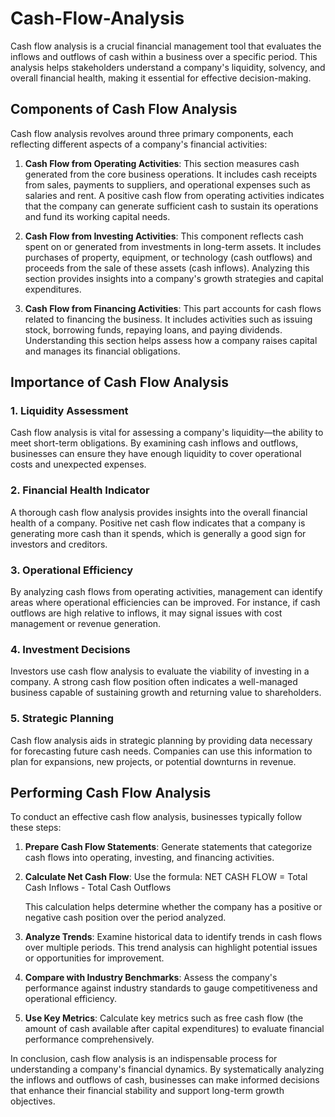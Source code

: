 # Cash-Flow-Analysis

Cash flow analysis is a crucial financial management tool that evaluates the inflows and outflows of cash within a business over a specific period. This analysis helps stakeholders understand a company's liquidity, solvency, and overall financial health, making it essential for effective decision-making.

## Components of Cash Flow Analysis

Cash flow analysis revolves around three primary components, each reflecting different aspects of a company's financial activities:
       
1. **Cash Flow from Operating Activities**: This section measures cash generated from the core business operations. It includes cash receipts from sales, payments to suppliers, and operational expenses such as salaries and rent. A positive cash flow from operating activities indicates that the company can generate sufficient cash to sustain its operations and fund its working capital needs.

2. **Cash Flow from Investing Activities**: This component reflects cash spent on or generated from investments in long-term assets. It includes purchases of property, equipment, or technology (cash outflows) and proceeds from the sale of these assets (cash inflows). Analyzing this section provides insights into a company's growth strategies and capital expenditures.

3. **Cash Flow from Financing Activities**: This part accounts for cash flows related to financing the business. It includes activities such as issuing stock, borrowing funds, repaying loans, and paying dividends. Understanding this section helps assess how a company raises capital and manages its financial obligations.

## Importance of Cash Flow Analysis

### 1. **Liquidity Assessment**
Cash flow analysis is vital for assessing a company's liquidity—the ability to meet short-term obligations. By examining cash inflows and outflows, businesses can ensure they have enough liquidity to cover operational costs and unexpected expenses.

### 2. **Financial Health Indicator**
A thorough cash flow analysis provides insights into the overall financial health of a company. Positive net cash flow indicates that a company is generating more cash than it spends, which is generally a good sign for investors and creditors.

### 3. **Operational Efficiency**
By analyzing cash flows from operating activities, management can identify areas where operational efficiencies can be improved. For instance, if cash outflows are high relative to inflows, it may signal issues with cost management or revenue generation.

### 4. **Investment Decisions**
Investors use cash flow analysis to evaluate the viability of investing in a company. A strong cash flow position often indicates a well-managed business capable of sustaining growth and returning value to shareholders.

### 5. **Strategic Planning**
Cash flow analysis aids in strategic planning by providing data necessary for forecasting future cash needs. Companies can use this information to plan for expansions, new projects, or potential downturns in revenue.

## Performing Cash Flow Analysis

To conduct an effective cash flow analysis, businesses typically follow these steps:

1. **Prepare Cash Flow Statements**: Generate statements that categorize cash flows into operating, investing, and financing activities.
   
2. **Calculate Net Cash Flow**: Use the formula:
  NET CASH FLOW = Total Cash Inflows - Total Cash Outflows

   This calculation helps determine whether the company has a positive or negative cash position over the period analyzed.

4. **Analyze Trends**: Examine historical data to identify trends in cash flows over multiple periods. This trend analysis can highlight potential issues or opportunities for improvement.

5. **Compare with Industry Benchmarks**: Assess the company's performance against industry standards to gauge competitiveness and operational efficiency.

6. **Use Key Metrics**: Calculate key metrics such as free cash flow (the amount of cash available after capital expenditures) to evaluate financial performance comprehensively.

In conclusion, cash flow analysis is an indispensable process for understanding a company's financial dynamics. By systematically analyzing the inflows and outflows of cash, businesses can make informed decisions that enhance their financial stability and support long-term growth objectives.
